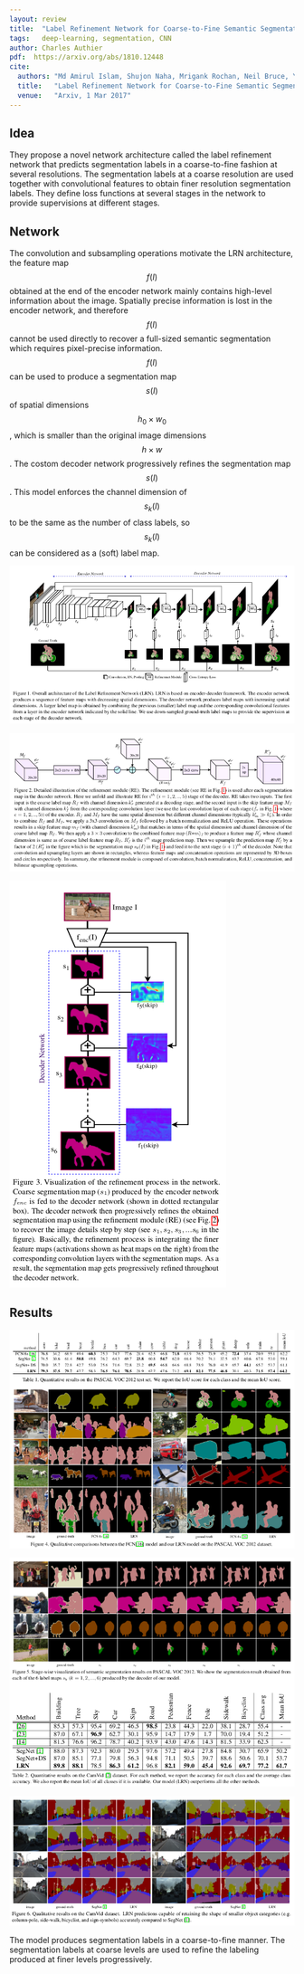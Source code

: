 ```yaml
---
layout: review
title:  "Label Refinement Network for Coarse-to-Fine Semantic Segmentation"
tags:   deep-learning, segmentation, CNN
author: Charles Authier
pdf:  https://arxiv.org/abs/1810.12448
cite:
  authors: "Md Amirul Islam, Shujon Naha, Mrigank Rochan, Neil Bruce, Yang Wang"
  title:   "Label Refinement Network for Coarse-to-Fine Semantic Segmentation"
  venue:   "Arxiv, 1 Mar 2017"
---
```


## Idea
They propose a novel network architecture called the label refinement network that predicts segmentation labels in a coarse-to-fine fashion at several resolutions.
The segmentation labels at a coarse resolution are used together with convolutional features to obtain finer resolution segmentation labels.
They define loss functions at several stages in the network to provide supervisions at different stages.

## Network
The convolution and subsampling operations motivate the LRN architecture, the feature map $$f(I)$$ obtained at the end of the encoder network mainly contains high-level information about the image.
Spatially precise information is lost in the encoder network, and therefore $$f(I)$$ cannot be used directly to recover a full-sized semantic segmentation which requires pixel-precise information.
$$f(I)$$ can be used to produce a segmentation map $$s(I)$$ of spatial dimensions $$h_0 \times w_0$$ , which is smaller than the original image dimensions $$h \times w$$.
The costom decoder network progressively refines the segmentation map $$s(I)$$.
This model enforces the channel dimension of $$s_k (I)$$ to be the same as the number of class labels, so $$s_k (I)$$ can be considered as a (soft) label map.

![](/deep-learning/images/LRN/network.png)

![](/deep-learning/images/LRN/RE.png)

![](/deep-learning/images/LRN/viz.png)

## Results

![](/deep-learning/images/LRN/pascal.png)

![](/deep-learning/images/LRN/camvid.png)

![](/deep-learning/images/LRN/camvid2.png)

The model produces segmentation labels in a coarse-to-fine manner. The segmentation labels at coarse levels are used to refine the labeling produced at finer levels progressively.
